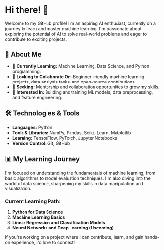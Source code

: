 # Hi there! 👋

Welcome to my GitHub profile! I'm an aspiring AI enthusiast, currently on a journey to learn and master machine learning. I'm passionate about exploring the potential of AI to solve real-world problems and eager to contribute to exciting projects.

## 🚀 About Me

- 🌱 **Currently Learning:** Machine Learning, Data Science, and Python programming.
- 🔭 **Looking to Collaborate On:** Beginner-friendly machine learning projects, data analysis tasks, and open-source contributions.
- 👯 **Seeking:** Mentorship and collaboration opportunities to grow my skills.
- 🤔 **Interested In:** Building and training ML models, data preprocessing, and feature engineering.


## 🛠️ Technologies & Tools

- **Languages:** Python
- **Tools & Libraries:** NumPy, Pandas, Scikit-Learn, Matplotlib
- **Learning:** TensorFlow, PyTorch, Jupyter Notebooks
- **Version Control:** Git, GitHub

## 📊 My Learning Journey

I'm focused on understanding the fundamentals of machine learning, from basic algorithms to model evaluation techniques. I'm also diving into the world of data science, sharpening my skills in data manipulation and visualization.

### Current Learning Path:

1. **Python for Data Science**
2. **Machine Learning Basics**
3. **Linear Regression and Classification Models**
4. **Neural Networks and Deep Learning (Upcoming)**

If you're working on a project where I can contribute, learn, and gain hands-on experience, I'd love to connect!
